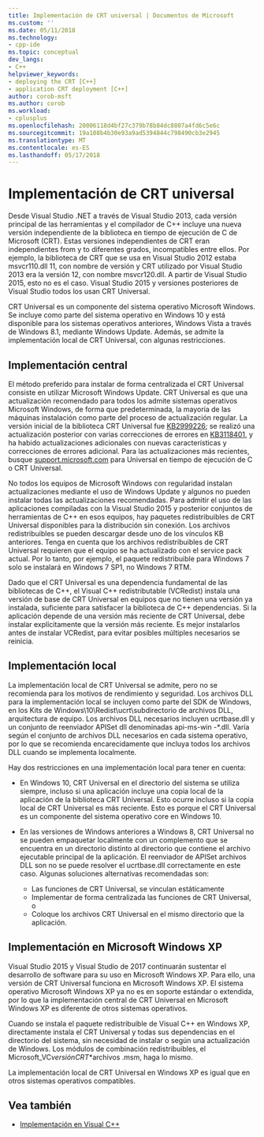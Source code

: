 ```yaml
---
title: Implementación de CRT universal | Documentos de Microsoft
ms.custom: ''
ms.date: 05/11/2018
ms.technology:
- cpp-ide
ms.topic: conceptual
dev_langs:
- C++
helpviewer_keywords:
- deploying the CRT [C++]
- application CRT deployment [C++]
author: corob-msft
ms.author: corob
ms.workload:
- cplusplus
ms.openlocfilehash: 20006118d4bf27c379b78b84dc8807a4fd6c5e6c
ms.sourcegitcommit: 19a108b4b30e93a9ad5394844c798490cb3e2945
ms.translationtype: MT
ms.contentlocale: es-ES
ms.lasthandoff: 05/17/2018
---
```

# <a name="universal-crt-deployment"></a>Implementación de CRT universal

Desde Visual Studio .NET a través de Visual Studio 2013, cada versión principal de las herramientas y el compilador de C++ incluye una nueva versión independiente de la biblioteca en tiempo de ejecución de C de Microsoft (CRT). Estas versiones independientes de CRT eran independientes from y to diferentes grados, incompatibles entre ellos. Por ejemplo, la biblioteca de CRT que se usa en Visual Studio 2012 estaba msvcr110.dll 11, con nombre de versión y CRT utilizado por Visual Studio 2013 era la versión 12, con nombre msvcr120.dll. A partir de Visual Studio 2015, esto no es el caso. Visual Studio 2015 y versiones posteriores de Visual Studio todos los usan CRT Universal.

CRT Universal es un componente del sistema operativo Microsoft Windows. Se incluye como parte del sistema operativo en Windows 10 y está disponible para los sistemas operativos anteriores, Windows Vista a través de Windows 8.1, mediante Windows Update. Además, se admite la implementación local de CRT Universal, con algunas restricciones.

## <a name="central-deployment"></a>Implementación central

El método preferido para instalar de forma centralizada el CRT Universal consiste en utilizar Microsoft Windows Update. CRT Universal es que una actualización recomendado para todos los admite sistemas operativos Microsoft Windows, de forma que predeterminada, la mayoría de las máquinas instalación como parte del proceso de actualización regular. La versión inicial de la biblioteca CRT Universal fue [KB2999226](https://support.microsoft.com/en-us/kb/2999226); se realizó una actualización posterior con varias correcciones de errores en [KB3118401](https://support.microsoft.com/en-us/kb/3118401), y ha habido actualizaciones adicionales con nuevas características y correcciones de errores adicional. Para las actualizaciones más recientes, busque [support.microsoft.com](https://support.microsoft.com) para Universal en tiempo de ejecución de C o CRT Universal.

No todos los equipos de Microsoft Windows con regularidad instalan actualizaciones mediante el uso de Windows Update y algunos no pueden instalar todas las actualizaciones recomendadas. Para admitir el uso de las aplicaciones compiladas con la Visual Studio 2015 y posterior conjuntos de herramientas de C++ en esos equipos, hay paquetes redistribuibles de CRT Universal disponibles para la distribución sin conexión. Los archivos redistribuibles se pueden descargar desde uno de los vínculos KB anteriores. Tenga en cuenta que los archivos redistribuibles de CRT Universal requieren que el equipo se ha actualizado con el service pack actual. Por lo tanto, por ejemplo, el paquete redistribuible para Windows 7 solo se instalará en Windows 7 SP1, no Windows 7 RTM.

Dado que el CRT Universal es una dependencia fundamental de las bibliotecas de C++, el Visual C++ redistributable (VCRedist) instala una versión de base de CRT Universal en equipos que no tienen una versión ya instalada, suficiente para satisfacer la biblioteca de C++ dependencias. Si la aplicación depende de una versión más reciente de CRT Universal, debe instalar explícitamente que la versión más reciente. Es mejor instalarlos antes de instalar VCRedist, para evitar posibles múltiples necesarios se reinicia.

## <a name="local-deployment"></a>Implementación local

La implementación local de CRT Universal se admite, pero no se recomienda para los motivos de rendimiento y seguridad.  Los archivos DLL para la implementación local se incluyen como parte del SDK de Windows, en los Kits de Windows\\10\\Redist\\ucrt\\subdirectorio de archivos DLL, arquitectura de equipo. Los archivos DLL necesarios incluyen ucrtbase.dll y un conjunto de reenviador APISet dll denominadas api-ms-win -\*.dll. Varía según el conjunto de archivos DLL necesarios en cada sistema operativo, por lo que se recomienda encarecidamente que incluya todos los archivos DLL cuando se implementa localmente.

Hay dos restricciones en una implementación local para tener en cuenta:

- En Windows 10, CRT Universal en el directorio del sistema se utiliza siempre, incluso si una aplicación incluye una copia local de la aplicación de la biblioteca CRT Universal. Esto ocurre incluso si la copia local de CRT Universal es más reciente. Esto es porque el CRT Universal es un componente del sistema operativo core en Windows 10.

- En las versiones de Windows anteriores a Windows 8, CRT Universal no se pueden empaquetar localmente con un complemento que se encuentra en un directorio distinto al directorio que contiene el archivo ejecutable principal de la aplicación. El reenviador de APISet archivos DLL son no se puede resolver el ucrtbase.dll correctamente en este caso. Algunas soluciones alternativas recomendadas son:

  - Las funciones de CRT Universal, se vinculan estáticamente
  - Implementar de forma centralizada las funciones de CRT Universal, o
  - Coloque los archivos CRT Universal en el mismo directorio que la aplicación.

## <a name="deployment-on-microsoft-windows-xp"></a>Implementación en Microsoft Windows XP

Visual Studio 2015 y Visual Studio de 2017 continuarán sustentar el desarrollo de software para su uso en Microsoft Windows XP. Para ello, una versión de CRT Universal funciona en Microsoft Windows XP. El sistema operativo Microsoft Windows XP ya no es en soporte estándar o extendida, por lo que la implementación central de CRT Universal en Microsoft Windows XP es diferente de otros sistemas operativos.

Cuando se instala el paquete redistribuible de Visual C++ en Windows XP, directamente instala el CRT Universal y todas sus dependencias en el directorio del sistema, sin necesidad de instalar o según una actualización de Windows. Los módulos de combinación redistribuibles, el Microsoft_VC*versión*_CRT_\*archivos .msm, haga lo mismo.

La implementación local de CRT Universal en Windows XP es igual que en otros sistemas operativos compatibles.

## <a name="see-also"></a>Vea también

- [Implementación en Visual C++](deployment-in-visual-cpp.md)
